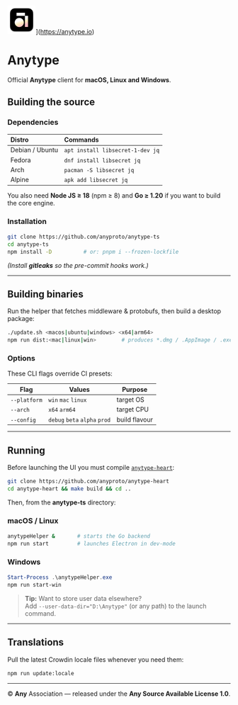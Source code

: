 ![Anytype Logo](https://github.com/anyproto/anytype-ts/raw/main/electron/img/icons/64x64.png)](https://anytype.io)

# Anytype

Official **Anytype** client for **macOS, Linux and Windows**.

## Building the source

### Dependencies

| Distro | Commands |
|:--|:--|
| Debian / Ubuntu | `apt install libsecret-1-dev jq` |
| Fedora | `dnf install libsecret jq` |
| Arch | `pacman -S libsecret jq` |
| Alpine | `apk add libsecret jq` |

You also need **Node JS ≥ 18** (npm ≥ 8) and **Go ≥ 1.20** if you want to build the core engine.

### Installation

```bash
git clone https://github.com/anyproto/anytype-ts
cd anytype-ts
npm install -D          # or: pnpm i --frozen-lockfile
```

*(Install **gitleaks** so the pre-commit hooks work.)*

---

## Building binaries

Run the helper that fetches middleware & protobufs, then build a desktop package:

```bash
./update.sh <macos|ubuntu|windows> <x64|arm64>
npm run dist:<mac|linux|win>        # produces *.dmg / .AppImage / .exe
```

### Options  
These CLI flags override CI presets:

| Flag | Values | Purpose |
|------|--------|---------|
| `--platform` | `win` `mac` `linux` | target OS |
| `--arch`     | `x64` `arm64`       | target CPU |
| `--config`   | `debug` `beta` `alpha` `prod` | build flavour |

---

## Running

Before launching the UI you must compile [`anytype-heart`](https://github.com/anyproto/anytype-heart):

```bash
git clone https://github.com/anyproto/anytype-heart
cd anytype-heart && make build && cd ..
```

Then, from the **anytype-ts** directory:

### macOS / Linux

```bash
anytypeHelper &       # starts the Go backend
npm run start         # launches Electron in dev-mode
```

### Windows

```powershell
Start-Process .\anytypeHelper.exe
npm run start-win
```

> **Tip:** Want to store user data elsewhere?  
> Add `--user-data-dir="D:\Anytype"` (or any path) to the launch command.

---

## Translations

Pull the latest Crowdin locale files whenever you need them:

```bash
npm run update:locale
```

---

© **Any** Association — released under the **Any Source Available License 1.0**.
